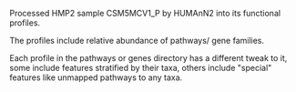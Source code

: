 Processed HMP2 sample CSM5MCV1_P by HUMAnN2 into its functional profiles.

The profiles include relative abundance of pathways/ gene families. 

Each profile in the pathways or genes directory has a different tweak to it, some include features stratified by their taxa, others include "special" features like unmapped pathways to any taxa. 
